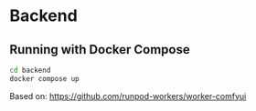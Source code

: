 # Backend

## Running with Docker Compose

```bash
cd backend
docker compose up
```

Based on: https://github.com/runpod-workers/worker-comfyui
